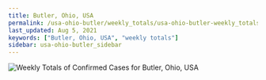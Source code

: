 ```yaml
---
title: Butler, Ohio, USA
permalink: /usa-ohio-butler/weekly_totals/usa-ohio-butler-weekly_totals.html
last_updated: Aug 5, 2021
keywords: ["Butler, Ohio, USA", "weekly totals"]
sidebar: usa-ohio-butler_sidebar
---
```


![Weekly Totals of Confirmed Cases for Butler, Ohio, USA](/covid_tracker/images/graphs/usa-ohio-butler-weekly_totals_graph.png)
